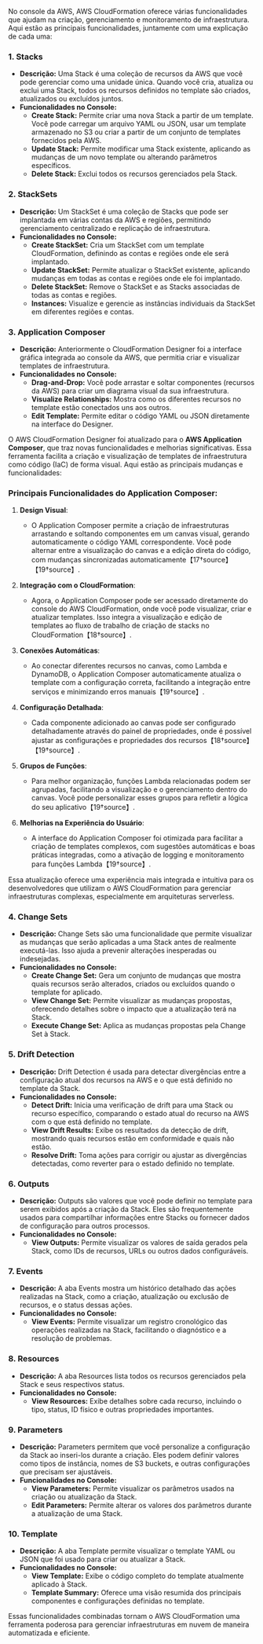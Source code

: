 
No console da AWS, AWS CloudFormation oferece várias funcionalidades que ajudam na criação, gerenciamento e monitoramento de infraestrutura. Aqui estão as principais funcionalidades, juntamente com uma explicação de cada uma:

### 1. **Stacks**
   - **Descrição:** Uma Stack é uma coleção de recursos da AWS que você pode gerenciar como uma unidade única. Quando você cria, atualiza ou exclui uma Stack, todos os recursos definidos no template são criados, atualizados ou excluídos juntos.
   - **Funcionalidades no Console:**
     - **Create Stack:** Permite criar uma nova Stack a partir de um template. Você pode carregar um arquivo YAML ou JSON, usar um template armazenado no S3 ou criar a partir de um conjunto de templates fornecidos pela AWS.
     - **Update Stack:** Permite modificar uma Stack existente, aplicando as mudanças de um novo template ou alterando parâmetros específicos.
     - **Delete Stack:** Exclui todos os recursos gerenciados pela Stack.

### 2. **StackSets**
   - **Descrição:** Um StackSet é uma coleção de Stacks que pode ser implantada em várias contas da AWS e regiões, permitindo gerenciamento centralizado e replicação de infraestrutura.
   - **Funcionalidades no Console:**
     - **Create StackSet:** Cria um StackSet com um template CloudFormation, definindo as contas e regiões onde ele será implantado.
     - **Update StackSet:** Permite atualizar o StackSet existente, aplicando mudanças em todas as contas e regiões onde ele foi implantado.
     - **Delete StackSet:** Remove o StackSet e as Stacks associadas de todas as contas e regiões.
     - **Instances:** Visualize e gerencie as instâncias individuais da StackSet em diferentes regiões e contas.

### 3. **Application Composer**
   - **Descrição:** Anteriormente o CloudFormation Designer foi a interface gráfica integrada ao console da AWS, que permitia criar e visualizar templates de infraestrutura. 
   - **Funcionalidades no Console:**
     - **Drag-and-Drop:** Você pode arrastar e soltar componentes (recursos da AWS) para criar um diagrama visual da sua infraestrutura.
     - **Visualize Relationships:** Mostra como os diferentes recursos no template estão conectados uns aos outros.
     - **Edit Template:** Permite editar o código YAML ou JSON diretamente na interface do Designer.

O AWS CloudFormation Designer foi atualizado para o **AWS Application Composer**, que traz novas funcionalidades e melhorias significativas. Essa ferramenta facilita a criação e visualização de templates de infraestrutura como código (IaC) de forma visual. Aqui estão as principais mudanças e funcionalidades:

### **Principais Funcionalidades do Application Composer:**

1. **Design Visual**:
   - O Application Composer permite a criação de infraestruturas arrastando e soltando componentes em um canvas visual, gerando automaticamente o código YAML correspondente. Você pode alternar entre a visualização do canvas e a edição direta do código, com mudanças sincronizadas automaticamente【17†source】【19†source】.

2. **Integração com o CloudFormation**:
   - Agora, o Application Composer pode ser acessado diretamente do console do AWS CloudFormation, onde você pode visualizar, criar e atualizar templates. Isso integra a visualização e edição de templates ao fluxo de trabalho de criação de stacks no CloudFormation【18†source】.

3. **Conexões Automáticas**:
   - Ao conectar diferentes recursos no canvas, como Lambda e DynamoDB, o Application Composer automaticamente atualiza o template com a configuração correta, facilitando a integração entre serviços e minimizando erros manuais【19†source】.

4. **Configuração Detalhada**:
   - Cada componente adicionado ao canvas pode ser configurado detalhadamente através do painel de propriedades, onde é possível ajustar as configurações e propriedades dos recursos【18†source】【19†source】.

5. **Grupos de Funções**:
   - Para melhor organização, funções Lambda relacionadas podem ser agrupadas, facilitando a visualização e o gerenciamento dentro do canvas. Você pode personalizar esses grupos para refletir a lógica do seu aplicativo【19†source】.

6. **Melhorias na Experiência do Usuário**:
   - A interface do Application Composer foi otimizada para facilitar a criação de templates complexos, com sugestões automáticas e boas práticas integradas, como a ativação de logging e monitoramento para funções Lambda【19†source】.

Essa atualização oferece uma experiência mais integrada e intuitiva para os desenvolvedores que utilizam o AWS CloudFormation para gerenciar infraestruturas complexas, especialmente em arquiteturas serverless.  

### 4. **Change Sets**
   - **Descrição:** Change Sets são uma funcionalidade que permite visualizar as mudanças que serão aplicadas a uma Stack antes de realmente executá-las. Isso ajuda a prevenir alterações inesperadas ou indesejadas.
   - **Funcionalidades no Console:**
     - **Create Change Set:** Gera um conjunto de mudanças que mostra quais recursos serão alterados, criados ou excluídos quando o template for aplicado.
     - **View Change Set:** Permite visualizar as mudanças propostas, oferecendo detalhes sobre o impacto que a atualização terá na Stack.
     - **Execute Change Set:** Aplica as mudanças propostas pela Change Set à Stack.

### 5. **Drift Detection**
   - **Descrição:** Drift Detection é usada para detectar divergências entre a configuração atual dos recursos na AWS e o que está definido no template da Stack.
   - **Funcionalidades no Console:**
     - **Detect Drift:** Inicia uma verificação de drift para uma Stack ou recurso específico, comparando o estado atual do recurso na AWS com o que está definido no template.
     - **View Drift Results:** Exibe os resultados da detecção de drift, mostrando quais recursos estão em conformidade e quais não estão.
     - **Resolve Drift:** Toma ações para corrigir ou ajustar as divergências detectadas, como reverter para o estado definido no template.

### 6. **Outputs**
   - **Descrição:** Outputs são valores que você pode definir no template para serem exibidos após a criação da Stack. Eles são frequentemente usados para compartilhar informações entre Stacks ou fornecer dados de configuração para outros processos.
   - **Funcionalidades no Console:**
     - **View Outputs:** Permite visualizar os valores de saída gerados pela Stack, como IDs de recursos, URLs ou outros dados configuráveis.

### 7. **Events**
   - **Descrição:** A aba Events mostra um histórico detalhado das ações realizadas na Stack, como a criação, atualização ou exclusão de recursos, e o status dessas ações.
   - **Funcionalidades no Console:**
     - **View Events:** Permite visualizar um registro cronológico das operações realizadas na Stack, facilitando o diagnóstico e a resolução de problemas.

### 8. **Resources**
   - **Descrição:** A aba Resources lista todos os recursos gerenciados pela Stack e seus respectivos status.
   - **Funcionalidades no Console:**
     - **View Resources:** Exibe detalhes sobre cada recurso, incluindo o tipo, status, ID físico e outras propriedades importantes.

### 9. **Parameters**
   - **Descrição:** Parameters permitem que você personalize a configuração da Stack ao inseri-los durante a criação. Eles podem definir valores como tipos de instância, nomes de S3 buckets, e outras configurações que precisam ser ajustáveis.
   - **Funcionalidades no Console:**
     - **View Parameters:** Permite visualizar os parâmetros usados na criação ou atualização da Stack.
     - **Edit Parameters:** Permite alterar os valores dos parâmetros durante a atualização de uma Stack.

### 10. **Template**
   - **Descrição:** A aba Template permite visualizar o template YAML ou JSON que foi usado para criar ou atualizar a Stack.
   - **Funcionalidades no Console:**
     - **View Template:** Exibe o código completo do template atualmente aplicado à Stack.
     - **Template Summary:** Oferece uma visão resumida dos principais componentes e configurações definidas no template.

Essas funcionalidades combinadas tornam o AWS CloudFormation uma ferramenta poderosa para gerenciar infraestruturas em nuvem de maneira automatizada e eficiente.